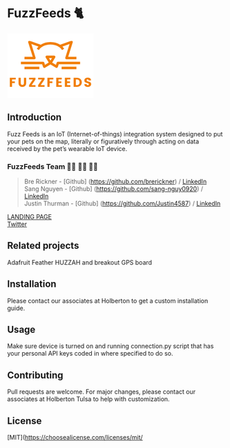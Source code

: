# FuzzFeeds	:cat2:
![FuzzFeeds](orange_logo.png)

## Introduction
Fuzz Feeds is an IoT (Internet-of-things) integration system designed to put your pets on the map, literally or figuratively through acting on data received by the pet’s wearable IoT device.

### FuzzFeeds Team :woman_technologist: :man_technologist: :man_technologist:
> Bre Rickner - [Github] (https://github.com/brerickner) / [LinkedIn](https://www.linkedin.com/in/brerickner)  
Sang Nguyen - [Github] (https://github.com/sang-nguy0920) / [LinkedIn](https://www.linkedin.com/in/sang-n-8666631a9)  
Justin Thurman - [Github] (https://github.com/Justin4587) / [LinkedIn](https://www.linkedin.com/in/justin-thurman-293942123/)

​[LANDING PAGE](http://fuzzfeeds.tech "FuzzFeeds")  
[Twitter](https://twitter.com/kiddy_rick)  

## Related projects
Adafruit Feather HUZZAH and breakout GPS board

## Installation
Please contact our associates at Holberton to get a custom installation guide.


## Usage
Make sure device is turned on and running connection.py script that has your personal API keys coded in where specified to do so.


## Contributing
Pull requests are welcome. For major changes, please contact our associates at Holberton Tulsa to help with customization.


## License
[MIT](https://choosealicense.com/licenses/mit/